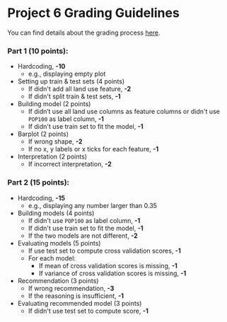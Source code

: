 # Project 6 Grading Guidelines

You can find details about the grading process [here](../p1/grading-guidelines.md). 

### Part 1 (10 points): 
* Hardcoding, **-10**
    * e.g., displaying empty plot 
* Setting up train & test sets (4 points)
    * If didn't add all land use feature, **-2**
    * If didn't split train & test sets, **-1**
* Building model (2 points)
    * If didn’t use all land use columns as feature columns or didn't use `POP100` as label column, **-1**
    * If didn't use train set to fit the model, **-1**
* Barplot (2 points)
    * If wrong shape, **-2**
    * If no x, y labels or x ticks for each feature, **-1**
* Interpretation (2 points)
    * If incorrect interpretation, **-2**

### Part 2 (15 points): 
* Hardcoding, **-15**
    * e.g., displaying any number larger than 0.35
* Building models (4 points)
    * If didn't use `POP100` as label column, **-1**
    * If didn't use train set to fit the model, **-1**
    * If the two models are not different, **-2**
* Evaluating models (5 points)
    * If use test set to compute cross validation scores, **-1**
    * For each model: 
        * If mean of cross validation scores is missing, **-1**
        * If variance of cross validation scores is missing, **-1**
* Recommendation (3 points)
    * If wrong recommendation, **-3**
    * If the reasoning is insufficient, **-1**
* Evaluating recommended model (3 points)
    * If didn't use test set to compute score, **-1**

